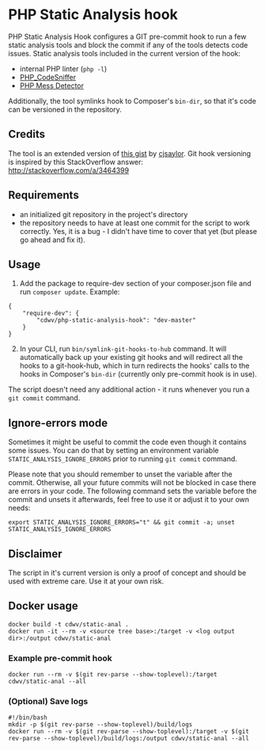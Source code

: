 # PHP Static Analysis hook
PHP Static Analysis Hook configures a GIT pre-commit hook to run a few static analysis tools and block the commit if any of the tools detects code issues. 
Static analysis tools included in the current version of the hook:
* internal PHP linter (`php -l`)
* [PHP_CodeSniffer](https://github.com/squizlabs/PHP_CodeSniffer)
* [PHP Mess Detector](https://github.com/phpmd/phpmd)

Additionally, the tool symlinks hook to Composer's `bin-dir`, so that it's code can be versioned in the repository.

## Credits
The tool is an extended version of [this gist](https://gist.github.com/cjsaylor/10503398#file-pre-commit) by [cjsaylor](https://github.com/cjsaylor).
Git hook versioning is inspired by this StackOverflow answer: http://stackoverflow.com/a/3464399

## Requirements
* an initialized git repository in the project's directory
* the repository needs to have at least one commit for the script to work correctly. Yes, it is a bug - I didn't have time to cover that yet (but please go ahead and fix it).

## Usage
1. Add the package to require-dev section of your composer.json file and run `composer update`. Example:
```
{
    "require-dev": {
        "cdwv/php-static-analysis-hook": "dev-master"
    }
}

```
2. In your CLI, run `bin/symlink-git-hooks-to-hub` command. It will automatically back up your existing git hooks and will redirect all the hooks to a git-hook-hub, 
which in turn redirects the hooks' calls to the hooks in Composer's `bin-dir` (currently only pre-commit hook is in use). 

The script doesn't need any additional action - it runs whenever you run a `git commit` command.

## Ignore-errors mode
Sometimes it might be useful to commit the code even though it contains some issues. You can do that by setting an environment variable `STATIC_ANALYSIS_IGNORE_ERRORS` prior to running `git commit` command.

Please note that you should remember to unset the variable after the commit. Otherwise, all your future commits will not be blocked in case there are errors in your code.
The following command sets the variable before the commit and unsets it afterwards, feel free to use it or adjust it to your own needs:

```export STATIC_ANALYSIS_IGNORE_ERRORS="t" && git commit -a; unset STATIC_ANALYSIS_IGNORE_ERRORS```

## Disclaimer
The script in it's current version is only a proof of concept and should be used with extreme care. Use it at your own risk.

## Docker usage

```
docker build -t cdwv/static-anal .
docker run -it --rm -v <source tree base>:/target -v <log output dir>:/output cdwv/static-anal
```

### Example pre-commit hook

```
docker run --rm -v $(git rev-parse --show-toplevel):/target cdwv/static-anal --all
```

### (Optional) Save logs

```
#!/bin/bash
mkdir -p $(git rev-parse --show-toplevel)/build/logs
docker run --rm -v $(git rev-parse --show-toplevel):/target -v $(git rev-parse --show-toplevel)/build/logs:/output cdwv/static-anal --all
```
